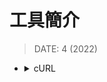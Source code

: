 <style> 
.imgBox{
  display: flex; 
  flex-direction: column; 
  margin: 5%; 
  justify-content: center;
  border: 2px solid black;
}
</style>

<!--  style  -->

###### <!-- ref -->

[curl]: https://www.ruanyifeng.com/blog/2011/09/curl.html

 <!-- ref -->

# 工具簡介

> DATE: 4 (2022)

<!-- cURL -->

- <details close>
  <summary>cURL</summary>

  `Command Line URL viewer`

  - 一種命令行工具，作用是發出網路請求，然後得到和提取數據，顯示在"標準輸出"（stdout）上面。

  > REF: [cURL]

  </details>
